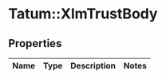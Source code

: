 # Tatum::XlmTrustBody

## Properties
Name | Type | Description | Notes
------------ | ------------- | ------------- | -------------

